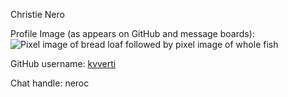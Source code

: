 Christie Nero

Profile Image (as appears on GitHub and message boards):  
![Pixel image of bread loaf followed by pixel image of whole fish](https://avatars1.githubusercontent.com/u/12057435?s=400&u=929c7266d3ee9198bd054e3dffe40fa23b553eaf&v=4)

GitHub username: [kvverti](https://github.com/kvverti)

Chat handle: neroc
